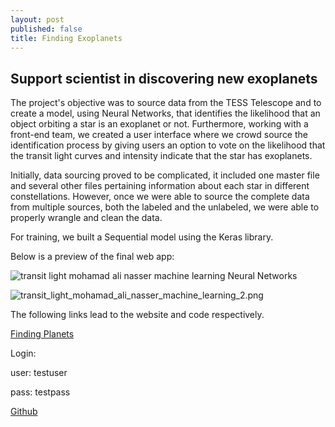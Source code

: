 ```yaml
---
layout: post
published: false
title: Finding Exoplanets
---
```

## Support scientist in discovering new exoplanets


The project's objective was to source data from the TESS Telescope and to create a model, using Neural Networks, that identifies the likelihood that an object orbiting a star is an exoplanet or not. 
Furthermore, working with a front-end team, we created a user interface where we crowd source the identification process by giving users an option to vote on the likelihood that the transit light curves and intensity indicate that the star has exoplanets.

Initially, data sourcing proved to be complicated, it included one master file and several other files pertaining information about each star in different constellations. However, once we were able to source the complete data from multiple sources, both the labeled and the unlabeled, we were able to properly wrangle and clean the data.

For training, we built a Sequential model using the Keras library.

Below is a preview of the final web app: 

![transit light mohamad ali nasser machine learning Neural Networks]({{site.baseurl}}/img/transit_light_mohamad_ali_nasser_machine_learning.png)

![transit_light_mohamad_ali_nasser_machine_learning_2.png]({{site.baseurl}}/img/transit_light_mohamad_ali_nasser_machine_learning_2.png)


The following links lead to the website and code respectively.

[Finding Planets](https://findingplanets.netlify.com/)

Login:

user: testuser 

pass: testpass

[Github](https://github.com/BW-Finding-Planets)